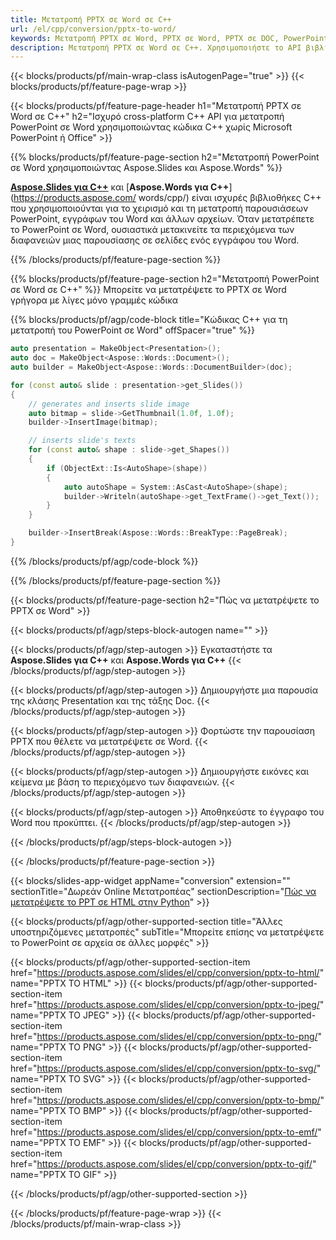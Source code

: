```yaml
---
title: Μετατροπή PPTX σε Word σε C++
url: /el/cpp/conversion/pptx-to-word/
keywords: Μετατροπή PPTX σε Word, PPTX σε Word, PPTX σε DOC, PowerPoint σε Word, C++ API, Βιβλιοθήκη C++, CPP
description: Μετατροπή PPTX σε Word σε C++. Χρησιμοποιήστε το API βιβλιοθήκης C++ για να μετατρέψετε το PowerPoint σε Word
---
```


{{< blocks/products/pf/main-wrap-class isAutogenPage="true" >}}
{{< blocks/products/pf/feature-page-wrap >}}

{{< blocks/products/pf/feature-page-header h1="Μετατροπή PPTX σε Word σε C++" h2="Ισχυρό cross-platform C++ API για μετατροπή PowerPoint σε Word χρησιμοποιώντας κώδικα C++ χωρίς Microsoft PowerPoint ή Office" >}}

{{% blocks/products/pf/feature-page-section h2="Μετατροπή PowerPoint σε Word χρησιμοποιώντας Aspose.Slides και Aspose.Words" %}}

[**Aspose.Slides για C++**](https://products.aspose.com/slides/el/cpp/) και [**Aspose.Words για C++**](https://products.aspose.com/ words/cpp/) είναι ισχυρές βιβλιοθήκες C++ που χρησιμοποιούνται για το χειρισμό και τη μετατροπή παρουσιάσεων PowerPoint, εγγράφων του Word και άλλων αρχείων. Όταν μετατρέπετε το PowerPoint σε Word, ουσιαστικά μετακινείτε τα περιεχόμενα των διαφανειών μιας παρουσίασης σε σελίδες ενός εγγράφου του Word.

{{% /blocks/products/pf/feature-page-section %}}




{{% blocks/products/pf/feature-page-section  h2="Μετατροπή PowerPoint σε Word σε C++" %}}
Μπορείτε να μετατρέψετε το PPTX σε Word γρήγορα με λίγες μόνο γραμμές κώδικα

{{% blocks/products/pf/agp/code-block title="Κώδικας C++ για τη μετατροπή του PowerPoint σε Word" offSpacer="true" %}}
```cpp
auto presentation = MakeObject<Presentation>();
auto doc = MakeObject<Aspose::Words::Document>();
auto builder = MakeObject<Aspose::Words::DocumentBuilder>(doc);

for (const auto& slide : presentation->get_Slides())
{
    // generates and inserts slide image
    auto bitmap = slide->GetThumbnail(1.0f, 1.0f);
    builder->InsertImage(bitmap);

    // inserts slide's texts
    for (const auto& shape : slide->get_Shapes())
    {
        if (ObjectExt::Is<AutoShape>(shape))
        {
            auto autoShape = System::AsCast<AutoShape>(shape);
            builder->Writeln(autoShape->get_TextFrame()->get_Text());
        }
    }

    builder->InsertBreak(Aspose::Words::BreakType::PageBreak);
}
```
{{% /blocks/products/pf/agp/code-block %}}

{{% /blocks/products/pf/feature-page-section %}}




{{< blocks/products/pf/feature-page-section  h2="Πώς να μετατρέψετε το PPTX σε Word" >}}


{{< blocks/products/pf/agp/steps-block-autogen name="" >}}


{{< blocks/products/pf/agp/step-autogen >}}
Εγκαταστήστε τα **Aspose.Slides για C++** και **Aspose.Words για C++** 
{{< /blocks/products/pf/agp/step-autogen >}}

{{< blocks/products/pf/agp/step-autogen >}}
Δημιουργήστε μια παρουσία της κλάσης Presentation και της τάξης Doc.
{{< /blocks/products/pf/agp/step-autogen >}}

{{< blocks/products/pf/agp/step-autogen >}}
Φορτώστε την παρουσίαση PPTX που θέλετε να μετατρέψετε σε Word.
{{< /blocks/products/pf/agp/step-autogen >}}

{{< blocks/products/pf/agp/step-autogen >}}
Δημιουργήστε εικόνες και κείμενα με βάση το περιεχόμενο των διαφανειών.
{{< /blocks/products/pf/agp/step-autogen >}}

{{< blocks/products/pf/agp/step-autogen >}}
Αποθηκεύστε το έγγραφο του Word που προκύπτει.
{{< /blocks/products/pf/agp/step-autogen >}}


{{< /blocks/products/pf/agp/steps-block-autogen >}}


{{< /blocks/products/pf/feature-page-section >}}




{{< blocks/slides-app-widget  appName="conversion" extension="" sectionTitle="Δωρεάν Online Μετατροπέας" sectionDescription="[Πώς να μετατρέψετε το PPT σε HTML στην Python](https://products.aspose.com/slides/el/en/python-net/conversion/ppt-to-html/)" >}}

{{< blocks/products/pf/agp/other-supported-section title="Άλλες υποστηριζόμενες μετατροπές" subTitle="Μπορείτε επίσης να μετατρέψετε το PowerPoint σε αρχεία σε άλλες μορφές" >}}


{{< blocks/products/pf/agp/other-supported-section-item href="https://products.aspose.com/slides/el/cpp/conversion/pptx-to-html/" name="PPTX TO HTML" >}}
{{< blocks/products/pf/agp/other-supported-section-item href="https://products.aspose.com/slides/el/cpp/conversion/pptx-to-jpeg/" name="PPTX TO JPEG" >}}
{{< blocks/products/pf/agp/other-supported-section-item href="https://products.aspose.com/slides/el/cpp/conversion/pptx-to-png/" name="PPTX TO PNG" >}}
{{< blocks/products/pf/agp/other-supported-section-item href="https://products.aspose.com/slides/el/cpp/conversion/pptx-to-svg/" name="PPTX TO SVG" >}}
{{< blocks/products/pf/agp/other-supported-section-item href="https://products.aspose.com/slides/el/cpp/conversion/pptx-to-bmp/" name="PPTX TO BMP" >}}
{{< blocks/products/pf/agp/other-supported-section-item href="https://products.aspose.com/slides/el/cpp/conversion/pptx-to-emf/" name="PPTX TO EMF" >}}
{{< blocks/products/pf/agp/other-supported-section-item href="https://products.aspose.com/slides/el/cpp/conversion/pptx-to-gif/" name="PPTX TO GIF" >}}



{{< /blocks/products/pf/agp/other-supported-section >}}

{{< /blocks/products/pf/feature-page-wrap >}}
{{< /blocks/products/pf/main-wrap-class >}}